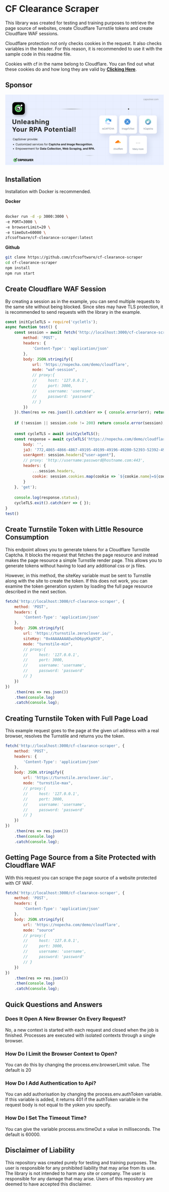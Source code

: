 # CF Clearance Scraper

This library was created for testing and training purposes to retrieve the page source of websites, create Cloudflare Turnstile tokens and create Cloudflare WAF sessions.

Cloudflare protection not only checks cookies in the request. It also checks variables in the header. For this reason, it is recommended to use it with the sample code in this readme file.

Cookies with cf in the name belong to Cloudflare. You can find out what these cookies do and how long they are valid by **[Clicking Here](https://developers.cloudflare.com/fundamentals/reference/policies-compliances/cloudflare-cookies/)**.

## Sponsor

[![Capsolver](src/data/capsolver.png)](https://www.capsolver.com/?utm_source=github&utm_medium=repo&utm_campaign=scraping&utm_term=cf-clearance-scraper)

## Installation

Installation with Docker is recommended.

**Docker**

```bash

docker run -d -p 3000:3000 \
-e PORT=3000 \
-e browserLimit=20 \
-e timeOut=60000 \
zfcsoftware/cf-clearance-scraper:latest

```
**Github**

```bash
git clone https://github.com/zfcsoftware/cf-clearance-scraper
cd cf-clearance-scraper
npm install
npm run start
```

## Create Cloudflare WAF Session

By creating a session as in the example, you can send multiple requests to the same site without being blocked. Since sites may have TLS protection, it is recommended to send requests with the library in the example.

```js
const initCycleTLS = require('cycletls');
async function test() {
    const session = await fetch('http://localhost:3000/cf-clearance-scraper', {
        method: 'POST',
        headers: {
            'Content-Type': 'application/json'
        },
        body: JSON.stringify({
            url: 'https://nopecha.com/demo/cloudflare',
            mode: "waf-session",
            // proxy:{
            //     host: '127.0.0.1',
            //     port: 3000,
            //     username: 'username',
            //     password: 'password'
            // }
        })
    }).then(res => res.json()).catch(err => { console.error(err); return null });

    if (!session || session.code != 200) return console.error(session);

    const cycleTLS = await initCycleTLS();
    const response = await cycleTLS('https://nopecha.com/demo/cloudflare', {
        body: '',
        ja3: '772,4865-4866-4867-49195-49199-49196-49200-52393-52392-49171-49172-156-157-47-53,23-27-65037-43-51-45-16-11-13-17513-5-18-65281-0-10-35,25497-29-23-24,0', // https://scrapfly.io/web-scraping-tools/ja3-fingerprint
        userAgent: session.headers["user-agent"],
        // proxy: 'http://username:password@hostname.com:443',
        headers: {
            ...session.headers,
            cookie: session.cookies.map(cookie => `${cookie.name}=${cookie.value}`).join('; ')
        }
    }, 'get');

    console.log(response.status);
    cycleTLS.exit().catch(err => { });
}
test()
```

## Create Turnstile Token with Little Resource Consumption

This endpoint allows you to generate tokens for a Cloudflare Turnstile Captcha. It blocks the request that fetches the page resource and instead makes the page resource a simple Turnstile render page. This allows you to generate tokens without having to load any additional css or js files. 

However, in this method, the siteKey variable must be sent to Turnstile along with the site to create the token. If this does not work, you can examine the token generation system by loading the full page resource described in the next section.

```js
fetch('http://localhost:3000/cf-clearance-scraper', {
    method: 'POST',
    headers: {
        'Content-Type': 'application/json'
    },
    body: JSON.stringify({
        url: 'https://turnstile.zeroclover.io/',
        siteKey: "0x4AAAAAAAEwzhD6pyKkgXC0",
        mode: "turnstile-min",
        // proxy:{
        //     host: '127.0.0.1',
        //     port: 3000,
        //     username: 'username',
        //     password: 'password'
        // }
    })
})
    .then(res => res.json())
    .then(console.log)
    .catch(console.log);
```

## Creating Turnstile Token with Full Page Load

This example request goes to the page at the given url address with a real browser, resolves the Turnstile and returns you the token.

```js
fetch('http://localhost:3000/cf-clearance-scraper', {
    method: 'POST',
    headers: {
        'Content-Type': 'application/json'
    },
    body: JSON.stringify({
        url: 'https://turnstile.zeroclover.io/',
        mode: "turnstile-max",
        // proxy:{
        //     host: '127.0.0.1',
        //     port: 3000,
        //     username: 'username',
        //     password: 'password'
        // }
    })
})
    .then(res => res.json())
    .then(console.log)
    .catch(console.log);
```

## Getting Page Source from a Site Protected with Cloudflare WAF

With this request you can scrape the page source of a website protected with CF WAF.

```js
fetch('http://localhost:3000/cf-clearance-scraper', {
    method: 'POST',
    headers: {
        'Content-Type': 'application/json'
    },
    body: JSON.stringify({
        url: 'https://nopecha.com/demo/cloudflare',
        mode: "source"
        // proxy:{
        //     host: '127.0.0.1',
        //     port: 3000,
        //     username: 'username',
        //     password: 'password'
        // }
    })
})
    .then(res => res.json())
    .then(console.log)
    .catch(console.log);
```

## Quick Questions and Answers

### Does It Open A New Browser On Every Request?
No, a new context is started with each request and closed when the job is finished. Processes are executed with isolated contexts through a single browser.

### How Do I Limit the Browser Context to Open?
You can do this by changing the process.env.browserLimit value. The default is 20

### How Do I Add Authentication to Api?
You can add authorisation by changing the process.env.authToken variable. If this variable is added, it returns 401 if the authToken variable in the request body is not equal to the yoken you specify.

### How Do I Set The Timeout Time?
You can give the variable process.env.timeOut a value in milliseconds. The default is 60000.

## Disclaimer of Liability
This repository was created purely for testing and training purposes. The user is responsible for any prohibited liability that may arise from its use.
The library is not intended to harm any site or company. The user is responsible for any damage that may arise. 
Users of this repository are deemed to have accepted this disclaimer.